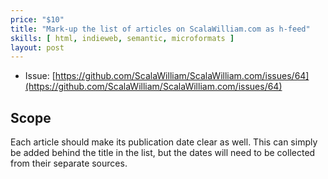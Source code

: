 ```yaml
---
price: "$10"
title: "Mark-up the list of articles on ScalaWilliam.com as h-feed"
skills: [ html, indieweb, semantic, microformats ]
layout: post
---
```


- Issue: [https://github.com/ScalaWilliam/ScalaWilliam.com/issues/64](https://github.com/ScalaWilliam/ScalaWilliam.com/issues/64)

## Scope
Each article should make its publication date clear as well. This can simply be added behind the title in the list, but the dates will need to be collected from their separate sources.
